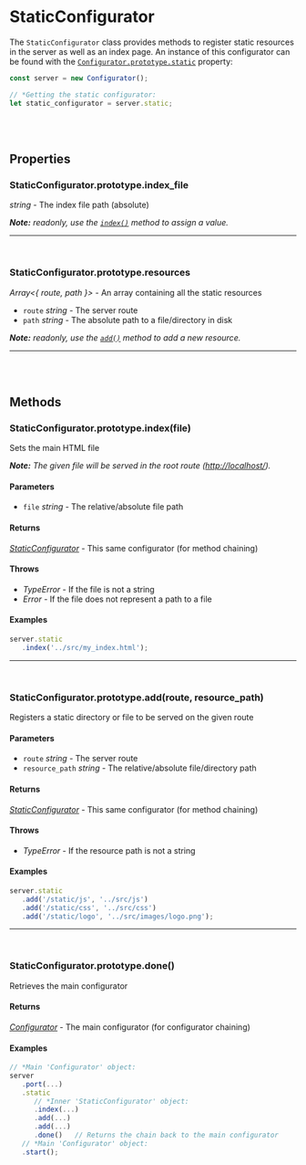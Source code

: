 # StaticConfigurator

The `StaticConfigurator` class provides methods to register static resources in the server as well as an index page. An instance of this configurator can be found with the [`Configurator.prototype.static`](configurator.md#configuratorprototypestatic) property:

```javascript
const server = new Configurator();

// *Getting the static configurator:
let static_configurator = server.static;
```

<br><br>

## Properties

### StaticConfigurator.prototype.index_file

_string_ \- The index file path (absolute)

_**Note:** readonly, use the_ [_`index()`_](#staticconfiguratorprototypeindexfile) _method to assign a value._

***

<br>

### StaticConfigurator.prototype.resources

_Array<{ route, path }>_ \- An array containing all the static resources

- `route` _string_ \- The server route
- `path` _string_ \- The absolute path to a file/directory in disk

_**Note:** readonly, use the_ [_`add()`_](#staticconfiguratorprototypeaddroute-resource_path) _method to add a new resource._

***

<br><br>

## Methods

### StaticConfigurator.prototype.index(file)

Sets the main HTML file

_**Note:** The given file will be served in the root route (<http://localhost/>)._

#### Parameters

- `file` _string_ \- The relative/absolute file path

#### Returns

[_StaticConfigurator_](#) \- This same configurator (for method chaining)

#### Throws

- _TypeError_ \- If the file is not a string
- _Error_ \- If the file does not represent a path to a file

#### Examples

```javascript
server.static
   .index('../src/my_index.html');
```

***

<br>

### StaticConfigurator.prototype.add(route, resource\_path)

Registers a static directory or file to be served on the given route

#### Parameters

- `route` _string_ \- The server route
- `resource_path` _string_ \- The relative/absolute file/directory path

#### Returns

[_StaticConfigurator_](#) \- This same configurator (for method chaining)

#### Throws

- _TypeError_ \- If the resource path is not a string

#### Examples

```javascript
server.static
   .add('/static/js', '../src/js')
   .add('/static/css', '../src/css')
   .add('/static/logo', '../src/images/logo.png');
```

***

<br>

### StaticConfigurator.prototype.done()

Retrieves the main configurator

#### Returns

[_Configurator_](configurator.md) \- The main configurator (for configurator chaining)

#### Examples

```javascript
// *Main 'Configurator' object:
server
   .port(...)
   .static
      // *Inner 'StaticConfigurator' object:
      .index(...)
      .add(...)
      .add(...)
      .done()   // Returns the chain back to the main configurator
   // *Main 'Configurator' object:
   .start();
```
